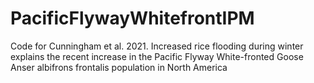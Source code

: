 # PacificFlywayWhitefrontIPM
Code for Cunningham et al. 2021. Increased rice flooding during winter explains the recent increase in the Pacific Flyway White-fronted Goose Anser albifrons frontalis population in North America
